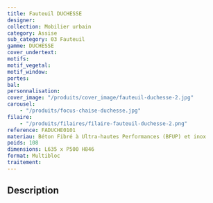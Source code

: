 ```yaml
---
title: Fauteuil DUCHESSE
designer:
collection: Mobilier urbain
category: Assise
sub_category: 03 Fauteuil
gamme: DUCHESSE
cover_undertext:
motifs:
motif_vegetal:
motif_window:
portes:
bal:
personnalisation:
cover_image: "/produits/cover_image/fauteuil-duchesse-2.jpg"
carousel:
    - "/produits/focus-chaise-duchesse.jpg"
filaire:
    - "/produits/filaires/filaire-fauteuil-duchesse-2.png"
reference: FADUCHE0101
materiau: Béton Fibré à Ultra-hautes Performances (BFUP) et inox
poids: 108
dimensions: L635 x P500 H846
format: Multibloc
traitement:
---
```


## Description

